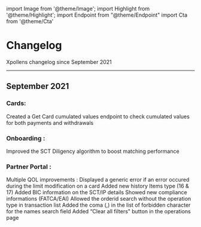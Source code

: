 import Image from '@theme/Image';
import Highlight from '@theme/Highlight';
import Endpoint from "@theme/Endpoint"
import Cta from '@theme/Cta'

# Changelog

Xpollens changelog since September 2021

---

## September 2021

### Cards:

Created a Get Card cumulated values endpoint to check cumulated values for both payments and withdrawals

### Onboarding :

Improved the SCT Diligency algorithm to boost matching performance

### Partner Portal :

Multiple QOL improvements :
Displayed a generic error if an error occured during the limit modification on a card
Added new history Items type (16 & 17)
Added BIC information on the SCT/IP details
Showed new compliance informations (FATCA/EAI)
Allowed the orderid search without the operation type in transaction list
Added the coma (,) in the list of forbidden character for the names search field
Added “Clear all filters" button in the operations page
